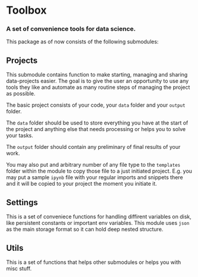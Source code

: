 # Toolbox
### A set of convenience tools for data science.
This package as of now consists of the following submodules:

## Projects
    
This submodule contains function to make starting, managing and sharing data-projects easier. The goal is to give the user an opportunity to use any tools they like and automate as many routine steps of managing the project as possible.

The basic project consists of your code, your `data` folder and your `output` folder. 

The `data` folder should be used to store everything you have at the start of the project and anything else that needs processing or helps you to solve your tasks.

The `output` folder should contain any preliminary of final results of your work.

You may also put and arbitrary number of any file type to the `templates` folder within the module to copy those file to a just initiated project. E.g. you may put a sample `ipynb` file with your regular imports and snippets there and it will be copied to your project the moment you initiate it.
## Settings

This is a set of conveniece functions for handling diffirent variables on disk, like persistent constants or important env variables. This module uses `json` as the main storage format so it can hold deep nested structure.


## Utils

This is a set of functions that helps other submodules or helps you with misc stuff.